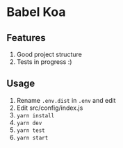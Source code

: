 # Babel Koa

## Features

1. Good project structure
2. Tests in progress :)

## Usage

1. Rename `.env.dist` in `.env` and edit
2. Edit src/config/index.js
3. `yarn install`
4. `yarn dev`
5. `yarn test`
6. `yarn start`
